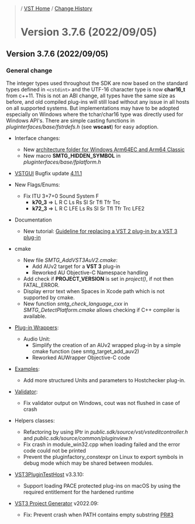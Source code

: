 >/ [VST Home](../) / [Change History](./Index.md)
>
># Version 3.7.6 (2022/09/05)

## Version 3.7.6 (2022/09/05)

### General change

The integer types used throughout the SDK are now based on the standard types defined in ```<cstdint>``` and the UTF-16 character type is now **char16_t** from c++11.
This is not an ABI change, all types have the same size as before, and old compiled plug-ins will still load without any issue in all hosts on all supported systems.
But implementations may have to be adopted especially on Windows where the tchar/char16 type was directly used for Windows API's.
There are simple casting functions in *pluginterfaces/base/fstrdefs.h* (see **wscast**) for easy adoption.

- Interface changes:
  - New [architecture folder for Windows Arm64EC and Arm64 Classic](../Technical+Documentation/Locations+Format/Plugin+Format.html#for-the-windows-platform)
  - New macro **SMTG_HIDDEN_SYMBOL** in *pluginterfaces/base/fplatform.h*
  
- [VSTGUI](../What+is+the+VST+3+SDK/VSTGUI.md) Bugfix update [4.11.1](https://github.com/steinbergmedia/vstgui/releases/tag/vstgui4_11_1)
  
- New Flags/Enums:
  - Fix ITU 3+7+0 Sound System F
    - **k70_3** => L R C Ls Rs Sl Sr Tfl Tfr Trc
    - **k72_3** => L R C LFE Ls Rs Sl Sr Tfl Tfr Trc LFE2
- Documentation
  - New tutorial: [Guideline for replacing a VST 2 plug-in by a VST 3 plug-in](../Tutorials/Guideline+for+VST3+replacing+VST2.md)
- cmake
  - New file *SMTG_AddVST3AuV2.cmake*:
    - Add AUv2 target for a **VST 3** plug-in
    - Reworked AU Objective-C Namespace handling
  - Add check if **PROJECT_VERSION** is set in *project()*, if not then FATAL_ERROR.
  - Display error text when Spaces in Xcode path which is not supported by cmake.
  - New function *smtg_check_language_cxx* in *SMTG_DetectPlatform.cmake* allows checking if C++ compiler is available.

- [Plug-in Wrappers](../What+is+the+VST+3+SDK/Wrappers/Index.md):
  - Audio Unit:
    - Simplify the creation of an AUv2 wrapped plug-in by a simple cmake function (see smtg_target_add_auv2)
    - Reworked AUWrapper Objective-C code

- [Examples](../What+is+the+VST+3+SDK/Plug-in+Examples.md):
  - Add more structured Units and parameters to Hostchecker plug-in.

- [Validator](../What+is+the+VST+3+SDK/Index.md#validator-command-line):
  - Fix validator output on Windows, cout was not flushed in case of crash

- Helpers classes:
  - Refactoring by using IPtr in *public.sdk/source/vst/vsteditcontroller.h* and *public.sdk/source/common/pluginview.h*
  - Fix crash in module_win32.cpp when loading failed and the error code could not be printed
  - Prevent the pluginfactory_constexpr on Linux to export symbols in debug mode which may be shared between modules.

- [VST3PluginTestHost](../What+is+the+VST+3+SDK/Plug-in+Test+Host.md) v3.3.10:
  - Support loading PACE protected plug-ins on macOS by using the required entitlement for the hardened runtime

- [VST3 Project Generator](../What+is+the+VST+3+SDK/Project+Generator.md) v2022.09:
  - Fix: Prevent crash when PATH contains empty substring [PR#3](https://github.com/steinbergmedia/vst3projectgenerator/pull/3)
